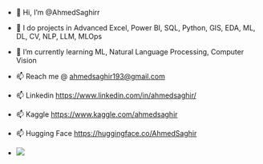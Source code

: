 - 👋 Hi, I’m @AhmedSaghirr
  
- 👀 I do projects in Advanced Excel, Power BI, SQL, Python, GIS, EDA, ML, DL, CV, NLP, LLM, MLOps
  
- 🌱 I’m currently learning ML, Natural Language Processing, Computer Vision
  
- 📫 Reach me @ ahmedsaghir193@gmail.com

- 📫 Linkedin https://www.linkedin.com/in/ahmedsaghir/

- 📫 Kaggle https://www.kaggle.com/ahmedsaghir

- 📫 Hugging Face https://huggingface.co/AhmedSaghir

- ![](https://komarev.com/ghpvc/?username=AhmedSaghirr-DS&style=plastic)

<!---
AhmedSaghir-DS/AhmedSaghirr is a ✨ special ✨ repository because its `README.md` (this file) appears on your GitHub profile.
You can click the Preview link to take a look at your changes.
--->
